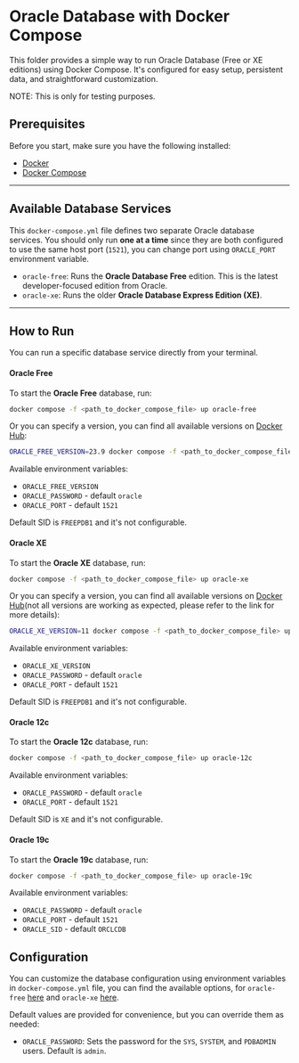 # Oracle Database with Docker Compose

This folder provides a simple way to run Oracle Database (Free or XE editions) using Docker Compose. It's configured for easy setup, persistent data, and straightforward customization.

NOTE: This is only for testing purposes.

## Prerequisites

Before you start, make sure you have the following installed:

- [Docker](https://docs.docker.com/get-docker/)
- [Docker Compose](https://docs.docker.com/compose/install/)

---

## Available Database Services

This `docker-compose.yml` file defines two separate Oracle database services. You should only run **one at a time** since they are both configured to use the same host port (`1521`), you can change port using `ORACLE_PORT` environment variable.

- `oracle-free`: Runs the **Oracle Database Free** edition. This is the latest developer-focused edition from Oracle.
- `oracle-xe`: Runs the older **Oracle Database Express Edition (XE)**.

---

## How to Run

You can run a specific database service directly from your terminal.

#### Oracle Free

To start the **Oracle Free** database, run:

```bash
docker compose -f <path_to_docker_compose_file> up oracle-free
```

Or you can specify a version, you can find all available versions on [Docker Hub](https://hub.docker.com/r/gvenzl/oracle-free):

```bash
ORACLE_FREE_VERSION=23.9 docker compose -f <path_to_docker_compose_file> up oracle-free
```

Available environment variables:

- `ORACLE_FREE_VERSION`
- `ORACLE_PASSWORD` - default `oracle`
- `ORACLE_PORT` - default `1521`

Default SID is `FREEPDB1` and it's not configurable.

#### Oracle XE

To start the **Oracle XE** database, run:

```bash
docker compose -f <path_to_docker_compose_file> up oracle-xe
```

Or you can specify a version, you can find all available versions on [Docker Hub](https://hub.docker.com/r/gvenzl/oracle-xe)(not all versions are working as expected, please refer to the link for more details):

```bash
ORACLE_XE_VERSION=11 docker compose -f <path_to_docker_compose_file> up oracle-xe
```

Available environment variables:

- `ORACLE_XE_VERSION`
- `ORACLE_PASSWORD` - default `oracle`
- `ORACLE_PORT` - default `1521`

Default SID is `FREEPDB1` and it's not configurable.

#### Oracle 12c

To start the **Oracle 12c** database, run:

```bash
docker compose -f <path_to_docker_compose_file> up oracle-12c
```

Available environment variables:

- `ORACLE_PASSWORD` - default `oracle`
- `ORACLE_PORT` - default `1521`

Default SID is `XE` and it's not configurable.

#### Oracle 19c

To start the **Oracle 19c** database, run:

```bash
docker compose -f <path_to_docker_compose_file> up oracle-19c
```

Available environment variables:

- `ORACLE_PASSWORD` - default `oracle`
- `ORACLE_PORT` - default `1521`
- `ORACLE_SID` - default `ORCLCDB`

## Configuration

You can customize the database configuration using environment variables in `docker-compose.yml` file,
you can find the available options, for `oracle-free` [here](https://hub.docker.com/r/gvenzl/oracle-free#environment-variables)
and `oracle-xe` [here](https://hub.docker.com/r/gvenzl/oracle-xe#environment-variables).

Default values are provided for convenience, but you can override them as needed:

- `ORACLE_PASSWORD`: Sets the password for the `SYS`, `SYSTEM`, and `PDBADMIN` users. Default is `admin`.
